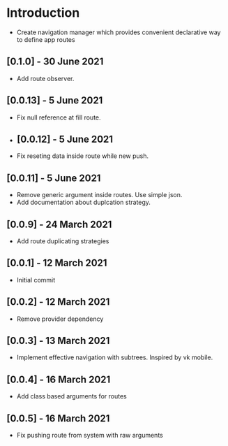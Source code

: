 # Introduction

* Create navigation manager which provides convenient declarative way
to define app routes

## [0.1.0] - 30 June 2021

* Add route observer.
  
## [0.0.13] - 5 June 2021

* Fix null reference at fill route.
  
* ## [0.0.12] - 5 June 2021

* Fix reseting data inside route while new push.
  
## [0.0.11] - 5 June 2021

* Remove generic argument inside routes. Use simple json.
* Add documentation about duplcation strategy.

## [0.0.9] - 24 March 2021

* Add route duplicating strategies

## [0.0.1] - 12 March 2021

* Initial commit

## [0.0.2] - 12 March 2021

* Remove provider dependency

## [0.0.3] - 13 March 2021

* Implement effective navigation with subtrees. Inspired by vk mobile.

## [0.0.4] - 16 March 2021

* Add class based arguments for routes

## [0.0.5] - 16 March 2021

* Fix pushing route from system with raw arguments
